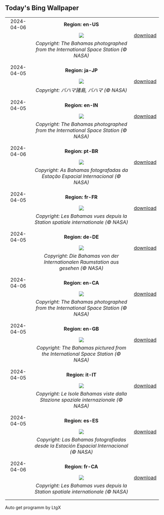 ## Today's Bing Wallpaper
|      |      |      |
| :----: | :----: | :----: |
|2024-04-06|**Region: en-US**||
||![](https://www.bing.com/th?id=OHR.BahamasSpace_EN-US1544254149_UHD.jpg&pid=hp&w=1152&h=648&rs=1&c=4)| [download](https://www.bing.com/th?id=OHR.BahamasSpace_EN-US1544254149_UHD.jpg)|
||*Copyright: The Bahamas photographed from the International Space Station (© NASA)*
||
|||
|2024-04-05|**Region: ja-JP**||
||![](https://www.bing.com/th?id=OHR.BahamasSpace_JA-JP3451367539_UHD.jpg&pid=hp&w=1152&h=648&rs=1&c=4)| [download](https://www.bing.com/th?id=OHR.BahamasSpace_JA-JP3451367539_UHD.jpg)|
||*Copyright: バハマ諸島, バハマ (© NASA)*
||
|||
|2024-04-05|**Region: en-IN**||
||![](https://www.bing.com/th?id=OHR.BahamasSpace_EN-IN3761019154_UHD.jpg&pid=hp&w=1152&h=648&rs=1&c=4)| [download](https://www.bing.com/th?id=OHR.BahamasSpace_EN-IN3761019154_UHD.jpg)|
||*Copyright: The Bahamas photographed from the International Space Station (© NASA)*
||
|||
|2024-04-06|**Region: pt-BR**||
||![](https://www.bing.com/th?id=OHR.BahamasSpace_PT-BR0940093186_UHD.jpg&pid=hp&w=1152&h=648&rs=1&c=4)| [download](https://www.bing.com/th?id=OHR.BahamasSpace_PT-BR0940093186_UHD.jpg)|
||*Copyright: As Bahamas fotografadas da Estação Espacial Internacional (© NASA)*
||
|||
|2024-04-05|**Region: fr-FR**||
||![](https://www.bing.com/th?id=OHR.BahamasSpace_FR-FR2737935866_UHD.jpg&pid=hp&w=1152&h=648&rs=1&c=4)| [download](https://www.bing.com/th?id=OHR.BahamasSpace_FR-FR2737935866_UHD.jpg)|
||*Copyright: Les Bahamas vues depuis la Station spatiale internationale (© NASA)*
||
|||
|2024-04-05|**Region: de-DE**||
||![](https://www.bing.com/th?id=OHR.BahamasSpace_DE-DE5829125320_UHD.jpg&pid=hp&w=1152&h=648&rs=1&c=4)| [download](https://www.bing.com/th?id=OHR.BahamasSpace_DE-DE5829125320_UHD.jpg)|
||*Copyright: Die Bahamas von der Internationalen Raumstation aus gesehen (© NASA)*
||
|||
|2024-04-06|**Region: en-CA**||
||![](https://www.bing.com/th?id=OHR.BahamasSpace_EN-CA5271585501_UHD.jpg&pid=hp&w=1152&h=648&rs=1&c=4)| [download](https://www.bing.com/th?id=OHR.BahamasSpace_EN-CA5271585501_UHD.jpg)|
||*Copyright: The Bahamas photographed from the International Space Station (© NASA)*
||
|||
|2024-04-05|**Region: en-GB**||
||![](https://www.bing.com/th?id=OHR.BahamasSpace_EN-GB7286483322_UHD.jpg&pid=hp&w=1152&h=648&rs=1&c=4)| [download](https://www.bing.com/th?id=OHR.BahamasSpace_EN-GB7286483322_UHD.jpg)|
||*Copyright: The Bahamas pictured from the International Space Station (© NASA)*
||
|||
|2024-04-05|**Region: it-IT**||
||![](https://www.bing.com/th?id=OHR.BahamasSpace_IT-IT0834278033_UHD.jpg&pid=hp&w=1152&h=648&rs=1&c=4)| [download](https://www.bing.com/th?id=OHR.BahamasSpace_IT-IT0834278033_UHD.jpg)|
||*Copyright: Le Isole Bahamas viste dalla Stazione spaziale internazionale (© NASA)*
||
|||
|2024-04-05|**Region: es-ES**||
||![](https://www.bing.com/th?id=OHR.BahamasSpace_ES-ES5387689014_UHD.jpg&pid=hp&w=1152&h=648&rs=1&c=4)| [download](https://www.bing.com/th?id=OHR.BahamasSpace_ES-ES5387689014_UHD.jpg)|
||*Copyright: Las Bahamas fotografiadas desde la Estación Espacial Internacional (© NASA)*
||
|||
|2024-04-06|**Region: fr-CA**||
||![](https://www.bing.com/th?id=OHR.BahamasSpace_FR-CA0789976801_UHD.jpg&pid=hp&w=1152&h=648&rs=1&c=4)| [download](https://www.bing.com/th?id=OHR.BahamasSpace_FR-CA0789976801_UHD.jpg)|
||*Copyright: Les Bahamas vues depuis la Station spatiale internationale (© NASA)*
||
|||

Auto get programm by LtgX
